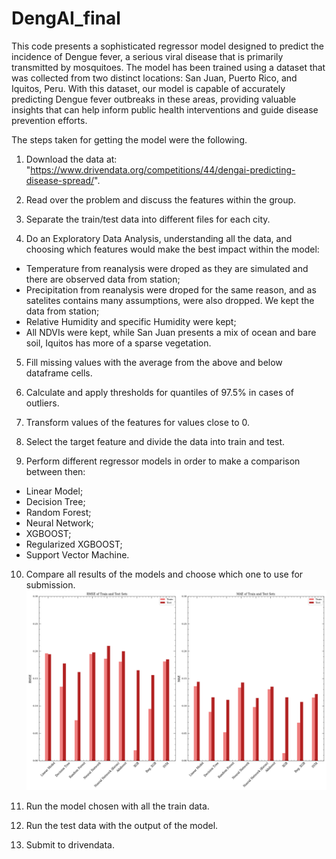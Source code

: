 # DengAI_final

This code presents a sophisticated regressor model designed to predict the incidence of Dengue fever, a serious viral disease that is primarily transmitted by mosquitoes. The model has been trained using a dataset that was collected from two distinct locations: San Juan, Puerto Rico, and Iquitos, Peru. With this dataset, our model is capable of accurately predicting Dengue fever outbreaks in these areas, providing valuable insights that can help inform public health interventions and guide disease prevention efforts.

The steps taken for getting the model were the following. 

1. Download the data at: "https://www.drivendata.org/competitions/44/dengai-predicting-disease-spread/".

2. Read over the problem and discuss the features within the group. 

3. Separate the train/test data into different files for each city.

4. Do an Exploratory Data Analysis, understanding all the data, and choosing which features would make the best impact within the model:
  - Temperature from reanalysis were droped as they are simulated and there are observed data from station;
  - Precipitation from reanalysis were droped for the same reason, and as satelites contains many assumptions, were also dropped. We kept the data from station;
  - Relative Humidity and specific Humidity were kept;
  - All NDVIs were kept, while San Juan presents a mix of ocean and bare soil, Iquitos has more of a sparse vegetation.

5. Fill missing values with the average from the above and below dataframe cells. 

6. Calculate and apply thresholds for quantiles of 97.5% in cases of outliers.

7. Transform values of the features for values close to 0.

8. Select the target feature and divide the data into train and test. 

9. Perform different regressor models in order to make a comparison between then: 
 - Linear Model;
 - Decision Tree;
 - Random Forest;
 - Neural Network;
 - XGBOOST;
 - Regularized XGBOOST;
 - Support Vector Machine.

10. Compare all results of the models and choose which one to use for submission.
![San Juan results](sj_new_20.png)

11. Run the model chosen with all the train data.

12. Run the test data with the output of the model.

13. Submit to drivendata.

